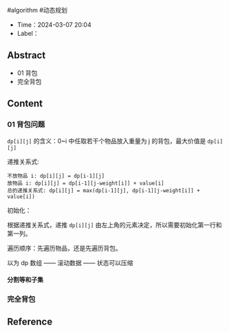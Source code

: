 #algorithm #动态规划

- Time：2024-03-07 20:04
- Label：

## Abstract

- 01 背包
- 完全背包

## Content

### 01 背包问题

`dp[i][j]` 的含义：0~i 中任取若干个物品放入重量为 j 的背包，最大价值是 `dp[i][j]`

递推关系式:

```text
不放物品 i: dp[i][j] = dp[i-1][j]
放物品 i: dp[i][j] = dp[i-1][j-weight[i]] + value[i]
总的递推关系式: dp[i][j] = max(dp[i-1][j], dp[i-1][j-weight[i]] + value[i])
```

初始化：

根据递推关系式，递推 `dp[i][j]` 由左上角的元素决定，所以需要初始化第一行和第一列。

遍历顺序：先遍历物品，还是先遍历背包。

以为 dp 数组 —— 滚动数据 —— 状态可以压缩

#### 分割等和子集
 
### 完全背包

## Reference
